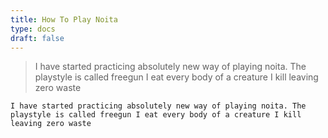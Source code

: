 ```yaml
---
title: How To Play Noita
type: docs
draft: false
---
```


> I have started practicing absolutely new way of playing noita. The playstyle is called freegun I eat every body of a creature I kill leaving zero waste

```plaintext {filename="Copy to clipboard"}
I have started practicing absolutely new way of playing noita. The playstyle is called freegun I eat every body of a creature I kill leaving zero waste
```
